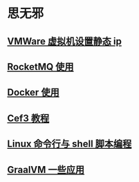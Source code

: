 # 思无邪

## [VMWare 虚拟机设置静态 ip](./ubuntu/index.md)

## [RocketMQ 使用](./rocketMQ/index.md)

## [Docker 使用](./docker/index.md)

## [Cef3 教程](./cef3/index_new.md)

## [Linux 命令行与 shell 脚本编程](./shell/index.md)

## [GraalVM 一些应用](./graalVM/index.md)
